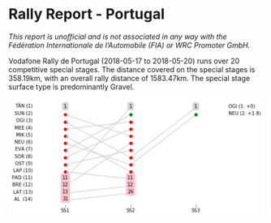 # Rally Report - Portugal

*This report is unofficial and is not associated in any way with the Fédération Internationale de l’Automobile (FIA) or WRC Promoter GmbH.*


Vodafone Rally de Portugal (2018-05-17 to 2018-05-20) runs over 20 competitive special stages. The distance covered on the special stages is 358.19km, with an overall rally distance of 1583.47km. The special stage surface type is predominantly Gravel.

![](images/spchart_full.png)